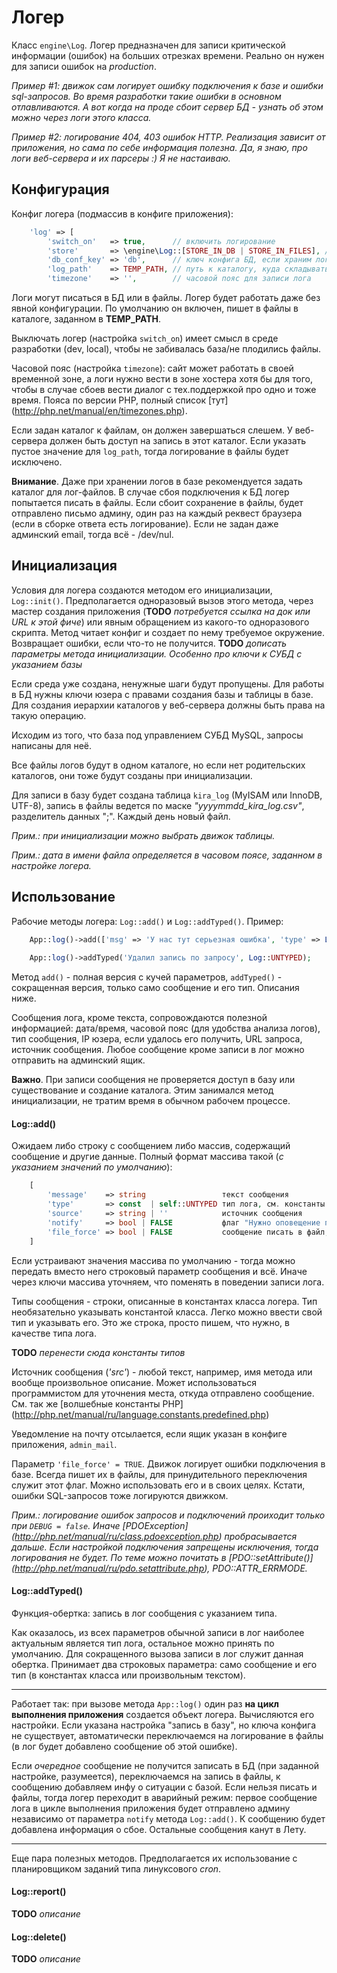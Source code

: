 # Логер

Класс `engine\Log`. Логер предназначен для записи критической информации (ошибок) на больших отрезках времени. Реально он нужен для записи ошибок на *production*. 

*Пример #1: движок сам логирует ошибку подключения к базе и ошибки sql-запросов. Во время разработки такие ошибки в основном отлавливаются. А вот когда на проде сбоит сервер БД - узнать об этом можно через логи этого класса.*

*Пример #2: логирование 404, 403 ошибок HTTP. Реализация зависит от приложения, но сама по себе информация полезна. Да, я знаю, про логи веб-сервера и их парсеры :) Я не настаиваю.*

## Конфигурация

Конфиг логера (подмассив в конфиге приложения):
```PHP
    'log' => [
        'switch_on'   => true,      // включить логирование
        'store'       => \engine\Log::[STORE_IN_DB | STORE_IN_FILES], // тип хранителя логов
        'db_conf_key' => 'db',      // ключ конфига БД, если храним логи в базе
        'log_path'    => TEMP_PATH, // путь к каталогу, куда складывать файлы логов, если храним в файлах
        'timezone'    => '',        // часовой пояс для записи лога
```
 
Логи могут писаться в БД или в файлы. Логер будет работать даже без явной конфигурации. По умолчанию он включен, пишет в файлы в каталоге, заданном в **TEMP_PATH**.

Выключать логер (настройка `switch_on`) имеет смысл в среде разработки (dev, local), чтобы не забивалась база/не плодились файлы.

Часовой пояс (настройка `timezone`): сайт может работать в своей временной зоне, а логи нужно вести в зоне хостера хотя бы для того, чтобы в случае сбоев вести диалог с тех.поддержкой про одно и тоже время. Пояса по версии PHP, полный cписок [тут] (http://php.net/manual/en/timezones.php).

Если задан каталог к файлам, он должен завершаться слешем. У веб-сервера должен быть доступ на запись в этот каталог. Если указать пустое значение для `log_path`, тогда логирование в файлы будет исключено.

**Внимание**. Даже при хранении логов в базе рекомендуется задать каталог для лог-файлов. В случае сбоя подключения к БД логер попытается писать в файлы. Если сбоит сохранение в файлы, будет отправлено письмо админу, один раз на каждый реквест браузера (если в сборке ответа есть логирование). Если не задан даже админский email, тогда всё - /dev/nul.

## Инициализация

Условия для логера создаются методом его инициализации, `Log::init()`. Предполагается одноразовый вызов этого метода, через мастер создания приложения (**TODO** *потребуется ссылка на док или URL к этой фиче*) или явным обращением из какого-то одноразового скрипта. Метод читает конфиг и создает по нему требуемое окружение. Возвращает ошибки, если что-то не получится.
**TODO** *дописать параметры метода инициализации. Особенно про ключи к СУБД с указанием базы*

Если среда уже создана, ненужные шаги будут пропущены. Для работы в БД нужны ключи юзера с правами создания базы и таблицы в базе. Для создания иерархии каталогов у веб-сервера должны быть права на такую операцию.

Исходим из того, что база под управлением СУБД MySQL, запросы написаны для неё.

Все файлы логов будут в одном каталоге, но если нет родительских каталогов, они тоже будут созданы при инициализации.

Для записи в базу будет создана таблица `kira_log` (MyISAM или InnoDB, UTF-8), запись в файлы ведется по маске *"yyyymmdd_kira_log.csv"*, разделитель данных ";". Каждый день новый файл.

*Прим.: при инициализации можно выбрать движок таблицы.*

*Прим.: дата в имени файла определяется в часовом поясе, заданном в настройке логера.*

## Использование 

Рабочие методы логера: `Log::add()` и `Log::addTyped()`. Пример:

```PHP
    App::log()->add(['msg' => 'У нас тут серьезная ошибка', 'type' => Log::EXCEPTION, 'notify' => true]);
    
    App::log()->addTyped('Удалил запись по запросу', Log::UNTYPED);
```

Метод `add()` - полная версия с кучей параметров, `addTyped()` - сокращенная версия, только само сообщение и его тип. Описания ниже.
 
Сообщения лога, кроме текста, сопровождаются полезной информацией: дата/время, часовой пояс (для удобства анализа логов), тип сообщения, IP юзера, если удалось его получить, URL запроса, источник сообщения. Любое сообщение кроме записи в лог можно отправить на админский ящик.

**Важно**. При записи сообщения не проверяется доступ в базу или существование и создание каталога. Этим занимался метод инициализации, не тратим время в обычном рабочем процессе. 

#### Log::add()

Ожидаем либо строку с сообщением либо массив, содержащий сообщение и другие данные. Полный формат массива такой (*с указанием значений по умолчанию*):

```PHP
    [
        'message'    => string                 текст сообщения
        'type'       => const  | self::UNTYPED тип лога, см. константы этого класса
        'source'     => string | ''            источник сообщения
        'notify'     => bool | FALSE           флаг "Нужно оповещение по почте"
        'file_force' => bool | FALSE           сообщение писать в файл, независимо от настройки.
    ]
```


Если устраивают значения массива по умолчанию - тогда можно передать вместо него строковый параметр сообщения и всё. Иначе через ключи массива уточняем, что поменять в поведении записи лога.

Типы сообщения - строки, описанные в константах класса логера. Тип необязательно указывать константой класса. Легко можно ввести свой тип и указывать его. Это же строка, просто пишем, что нужно, в качестве типа лога.

**TODO** *перенести сюда константы типов*

Источник сообщения (*'src'*) - любой текст, например, имя метода или вообще произвольное описание. Может использоваться программистом для уточнения места, откуда отправлено сообщение. См. так же [волшебные константы PHP] (http://php.net/manual/ru/language.constants.predefined.php)

Уведомление на почту отсылается, если ящик указан в конфиге приложения, `admin_mail`.

Параметр `'file_force' = TRUE`. Движок логирует ошибки подключения в базе. Всегда пишет их в файлы, для принудительного переключения служит этот флаг. Можно использовать его и в своих целях. Кстати, ошибки SQL-запросов тоже логируются движком.

*Прим.: логирование ошибок запросов и подключений проиходит только при `DEBUG = false`. Иначе [PDOException] (http://php.net/manual/ru/class.pdoexception.php) пробрасывается дальше. Если настройкой подключения запрещены исключения, тогда логирования не будет. По теме можно почитать в [PDO::setAttribute()] (http://php.net/manual/ru/pdo.setattribute.php), PDO::ATTR_ERRMODE.*

#### Log::addTyped()

Функция-обертка: запись в лог сообщения с указанием типа.

Как оказалось, из всех параметров обычной записи в лог наиболее актуальным является тип лога, остальное можно принять по умолчанию. Для сокращенного вызова записи в лог служит данная обертка. Принимает два строковых параметра: само сообщение и его тип (в константах класса или произвольным текстом).

---

Работает так: при вызове метода `App::log()` один раз **на цикл выполнения приложения** создается объект логера. Вычисляются его настройки. Если указана настройка "запись в базу", но ключа конфига не существует, автоматически переключаемся на логирование в файлы (в лог будет добавлено сообщение об этой ошибке).
 
Если *очередное* сообщение не получится записать в БД (при заданной настройке, разумеется), переключаемся на запись в файлы, к сообщению добавляем инфу о ситуации с базой. Если нельзя писать и файлы, тогда логер переходит в аварийный режим: первое сообщение лога в цикле выполнения приложения будет отправлено админу независимо от параметра `notify` метода `Log::add()`. К сообщению будет добавлена информация о сбое. Остальные сообщения канут в Лету.

---

Еще пара полезных методов. Предполагается их использование с планировщиком заданий типа линуксового *cron*. 

#### Log::report()

**TODO** *описание*

#### Log::delete()

**TODO** *описание*
